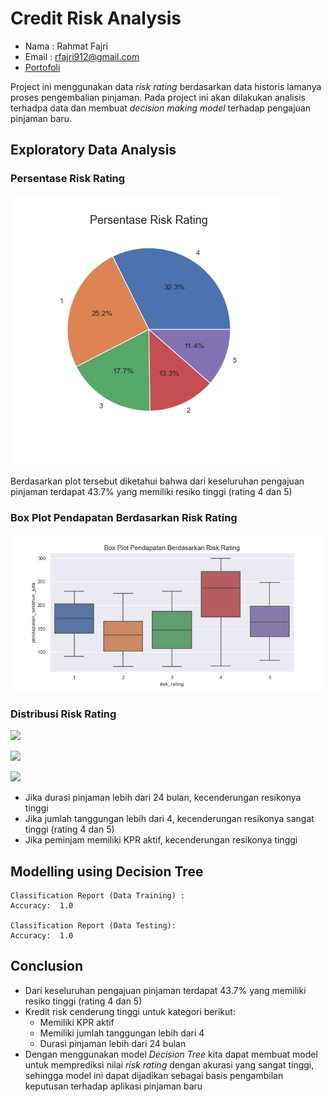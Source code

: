 # Credit Risk Analysis

- Nama : Rahmat Fajri
- Email : rfajri912@gmail.com
- [Portofoli](https://rfajri27.github.io/MyPortfolio/)

Project ini menggunakan data *risk rating* berdasarkan data historis lamanya proses pengembalian pinjaman. Pada project ini akan dilakukan analisis terhadpa data dan membuat *decision making model* terhadap pengajuan pinjaman baru.

## Exploratory Data Analysis

### Persentase Risk Rating

![](images/risk_rating_percentege.png)

Berdasarkan plot tersebut diketahui bahwa dari keseluruhan pengajuan pinjaman terdapat 43.7% yang memiliki resiko tinggi (rating 4 dan 5)

### Box Plot Pendapatan Berdasarkan Risk Rating

![](images/box_plot_pendapatan.png)

### Distribusi Risk Rating

![](image/plot_dis_kpr_aktif.png)

![](image/plot_dis_durasi_pinjaman_bulan.png)

![](image/plot_dis_jumlah_tanggungan.png)

- Jika durasi pinjaman lebih dari 24 bulan, kecenderungan resikonya tinggi
- Jika jumlah tanggungan lebih dari 4, kecenderungan resikonya sangat tinggi (rating 4 dan 5)
- Jika peminjam memiliki KPR aktif, kecenderungan resikonya tinggi

## Modelling using Decision Tree

```
Classification Report (Data Training) :
Accuracy:  1.0

Classification Report (Data Testing):
Accuracy:  1.0
```

## Conclusion

- Dari keseluruhan pengajuan pinjaman terdapat 43.7% yang memiliki resiko tinggi (rating 4 dan 5)
- Kredit risk cenderung tinggi untuk kategori berikut:
    - Memiliki KPR aktif
    - Memiliki jumlah tanggungan lebih dari 4
    - Durasi pinjaman lebih dari 24 bulan
- Dengan menggunakan model *Decision Tree* kita dapat membuat model untuk memprediksi nilai *risk rating* dengan akurasi yang sangat tinggi, sehingga model ini dapat dijadikan sebagai basis pengambilan keputusan terhadap aplikasi pinjaman baru